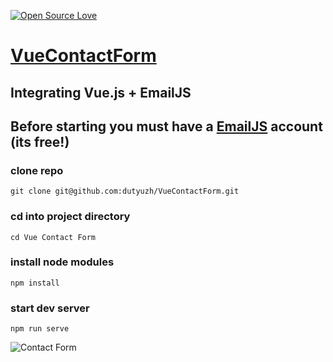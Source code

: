 [![Open Source Love](https://badges.frapsoft.com/os/v1/open-source.svg?v=103)](https://github.com/ellerbrock/open-source-badges/)

# [VueContactForm](https://github.com/dutyuzh/VueContactForm)

## Integrating Vue.js + EmailJS

## Before starting you must have a [EmailJS](http://www.emailjs.com/) account (its free!)

### clone repo
 
`git clone git@github.com:dutyuzh/VueContactForm.git`

### cd into project directory

`cd Vue Contact Form`

### install node modules

`npm install`

### start dev server

`npm run serve`


![Contact Form](https://github.com/dutyuzh/VueContactForm/blob/master/src/assets/images/contact-form.png)
